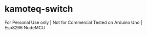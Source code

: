 # kamoteq-switch
 For Personal Use only | Not for Commercial
 Tested on Arduino Uno | Esp8266 NodeMCU
